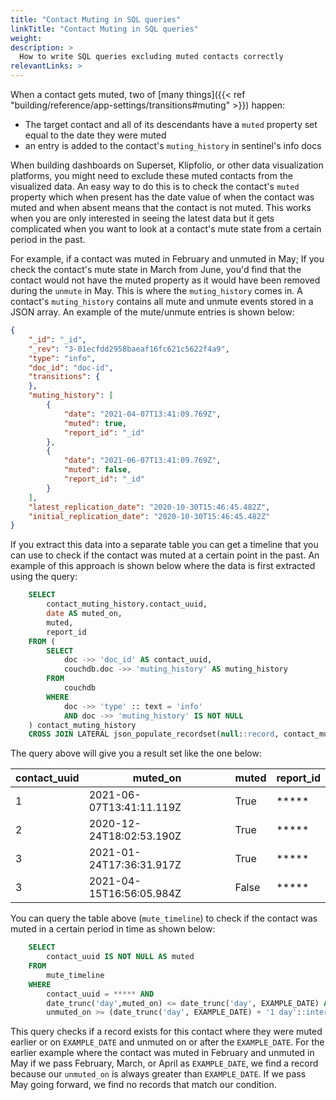 ```yaml
---
title: "Contact Muting in SQL queries"
linkTitle: "Contact Muting in SQL queries"
weight: 
description: >
  How to write SQL queries excluding muted contacts correctly
relevantLinks: >
---
```


When a contact gets muted, two of [many things]({{< ref "building/reference/app-settings/transitions#muting" >}}) happen: 

- The target contact and all of its descendants have a `muted` property set equal to the date they were muted
- an entry is added to the contact's `muting_history` in sentinel's info docs

When building dashboards on Superset, Klipfolio, or other data visualization platforms, you might need to exclude these muted contacts from the visualized data. An easy way to do this is to check the contact's `muted` property which when present has the date value of when the contact was muted and when absent means that the contact is not muted. This works when you are only interested in seeing the latest data but it gets complicated when you want to look at a contact's mute state from a certain period in the past.

For example, if a contact was muted in February and unmuted in May; If you check the contact's mute state in March from June, you'd find that the contact would not have the muted property as it would have been removed during the `unmute` in May. This is where the `muting_history` comes in. A contact's `muting_history` contains all mute and unmute events stored in a JSON array. An example of the mute/unmute entries is shown below:

```json
{
    "_id": "_id",
    "_rev": "3-01ecfdd2958baeaf16fc621c5622f4a9",
    "type": "info",
    "doc_id": "doc-id",
    "transitions": {
    },
    "muting_history": [
        {
            "date": "2021-04-07T13:41:09.769Z",
            "muted": true,
            "report_id": "_id"
        },
        {
            "date": "2021-06-07T13:41:09.769Z",
            "muted": false,
            "report_id": "_id"
        }
    ],
    "latest_replication_date": "2020-10-30T15:46:45.482Z",
    "initial_replication_date": "2020-10-30T15:46:45.482Z"
}
```
If you extract this data into a separate table you can get a timeline that you can use to check if the contact was muted at a certain point in the past. An example of this approach is shown below where the data is first extracted using the query:

```sql
    SELECT 
        contact_muting_history.contact_uuid, 
        date AS muted_on, 
        muted, 
        report_id 
    FROM (
        SELECT 
            doc ->> 'doc_id' AS contact_uuid,
            couchdb.doc ->> 'muting_history' AS muting_history
        FROM 
            couchdb
        WHERE
            doc ->> 'type' :: text = 'info'
            AND doc ->> 'muting_history' IS NOT NULL
    ) contact_muting_history
    CROSS JOIN LATERAL json_populate_recordset(null::record, contact_muting_history.muting_history::json) AS (date text, muted bool, report_id uuid);

```

The query above will give you a result set like the one below:

| contact_uuid | muted_on | muted | report_id |
| --- | --- | --- | --- |
| 1 | 2021-06-07T13:41:11.119Z | True   | ***** |
| 2 | 2020-12-24T18:02:53.190Z | True   | ***** |
| 3 | 2021-01-24T17:36:31.917Z | True   | ***** |
| 3 | 2021-04-15T16:56:05.984Z | False  | ***** |


You can query the table above (`mute_timeline`) to check if the contact was muted in a certain period in time as shown below:

```sql
    SELECT 
        contact_uuid IS NOT NULL AS muted
    FROM
        mute_timeline
    WHERE
        contact_uuid = ***** AND 
        date_trunc('day',muted_on) <= date_trunc('day', EXAMPLE_DATE) AND 
        unmuted_on >= (date_trunc('day', EXAMPLE_DATE) + '1 day'::interval)

```

This query checks if a record exists for this contact where they were muted earlier or on `EXAMPLE_DATE` and unmuted on or after the `EXAMPLE_DATE`. For the earlier example where the contact was muted in February and unmuted in May if we pass February, March, or April as `EXAMPLE_DATE`, we find a record because our `unmuted_on` is always greater than `EXAMPLE_DATE`. If we pass May going forward, we find no records that match our condition.